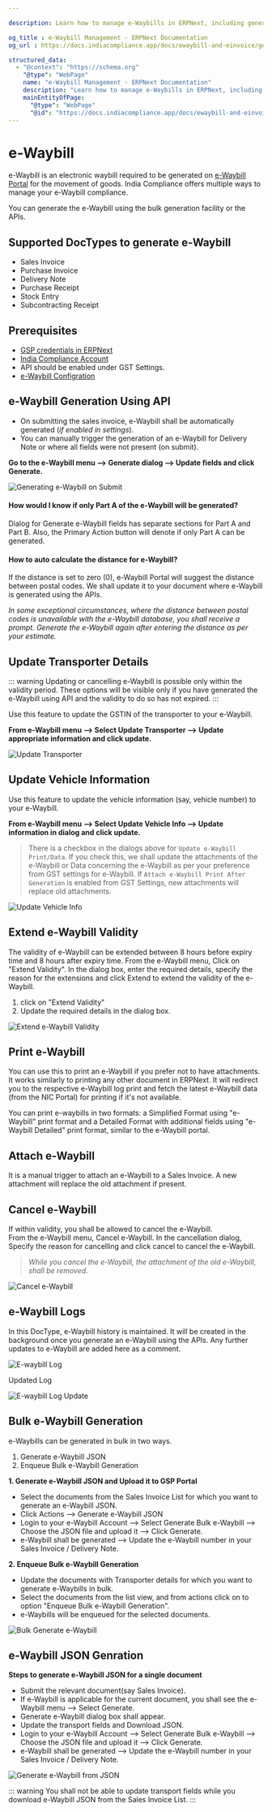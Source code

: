 ```yaml
---

description: Learn how to manage e-Waybills in ERPNext, including generation, updates, extension, cancellation, and bulk operations. Ensure compliance and streamline the movement of goods with e-Waybill features.

og_title : e-Waybill Management - ERPNext Documentation
og_url : https://docs.indiacompliance.app/docs/ewaybill-and-einvoice/generating_e_waybill

structured_data:
  - "@context": "https://schema.org"
    "@type": "WebPage"
    name: "e-Waybill Management - ERPNext Documentation"
    description: "Learn how to manage e-Waybills in ERPNext, including generation, updates, extension, cancellation, and bulk operations. Ensure compliance and streamline the movement of goods with e-Waybill features."
    mainEntityOfPage:
      "@type": "WebPage"
      "@id": "https://docs.indiacompliance.app/docs/ewaybill-and-einvoice/generating_e_waybill"
---
```


# e-Waybill
e-Waybill is an electronic waybill required to be generated on [e-Waybill Portal](https://ewaybillgst.gov.in/) for the movement of goods. India Compliance offers multiple ways to manage your e-Waybill compliance.

You can generate the e-Waybill using the bulk generation facility or the APIs.

## Supported DocTypes to generate e-Waybill

- Sales Invoice
- Purchase Invoice
- Delivery Note
- Purchase Receipt
- Stock Entry
- Subcontracting Receipt

## Prerequisites
- [GSP credentials in ERPNext](gst_settings#gsp-credentials)
- [India Compliance Account](../getting-started/india_compliance_account#account-creation)
- API should be enabled under GST Settings.
- [e-Waybill Configration](gst_settings#e-waybill-settings)

## e-Waybill Generation Using API
 
- On submitting the sales invoice, e-Waybill shall be automatically generated (*if enabled in settings*).
- You can manually trigger the generation of an e-Waybill for Delivery Note or where all fields were not present (on submit).

**Go to the e-Waybill menu --> Generate dialog --> Update fields and click Generate.**

![Generating e-Waybill on Submit](./assets/generating_e_waybill.gif)

#### How would I know if only Part A of the e-Waybill will be generated?

Dialog for Generate e-Waybill fields has separate sections for Part A and Part B. Also, the Primary Action button will denote if only Part A can be generated.

#### How to auto calculate the distance for e-Waybill?

If the distance is set to zero (0), e-Waybill Portal will suggest the distance between postal codes. We shall update it to your document where e-Waybill is generated using the APIs.

*In some exceptional circumstances, where the distance between postal codes is unavailable with the e-Waybill database, you shall receive a prompt. Generate the e-Waybill again after entering the distance as per your estimate.*  

## Update Transporter Details

::: warning
Updating or cancelling e-Waybill is possible only within the validity period. These options will be visible only if you have generated the e-Waybill using API and the validity to do so has not expired.
:::

Use this feature to update the GSTIN of the transporter to your e-Waybill.  

**From e-Waybill menu --> Select Update Transporter --> Update appropriate information and click update.**

![Update Transporter](./assets/update_transporter.gif)

## Update Vehicle Information
Use this feature to update the vehicle information (say, vehicle number) to your e-Waybill. 

**From e-Waybill menu --> Select Update Vehicle Info --> Update information in dialog and click update.**

> There is a checkbox in the dialogs above for `Update e-Waybill Print/Data`. If you check this, we shall update the attachments of the e-Waybill or Data concerning the e-Waybill as per your preference from GST settings for e-Waybill. If `Attach e-Waybill Print After Generation` is enabled from GST Settings, new attachments will replace old attachments.
    
![Update Vehicle Info](./assets/update_vehicle_info.gif)

## Extend e-Waybill Validity
The validity of e-Waybill can be extended between 8 hours before expiry time and 8 hours after expiry time.
From the e-Waybill menu, Click on "Extend Validity". In the dialog box, enter the required details, specify the reason for the extensions and click Extend to extend the validity of the e-Waybill.

1. click on "Extend Validity"
2. Update the required details in the dialog box.

![Extend e-Waybill Validity](./assets/extend_e_waybill.gif)

## Print e-Waybill
You can use this to print an e-Waybill if you prefer not to have attachments. It works similarly to printing any other document in ERPNext. It will redirect you to the respective e-Waybill log print and fetch the latest e-Waybill data (from the NIC Portal) for printing if it's not available.

You can print e-waybills in two formats: a Simplified Format using "e-Waybill" print format and a Detailed Format with additional fields using "e-Waybill Detailed" print format, similar to the e-Waybill portal.

## Attach e-Waybill
It is a manual trigger to attach an e-Waybill to a Sales Invoice. A new attachment will replace the old attachment if present.

## Cancel e-Waybill
If within validity, you shall be allowed to cancel the e-Waybill.  
From the e-Waybill menu, Cancel e-Waybill. In the cancellation dialog, Specify the reason for cancelling and click cancel to cancel the e-Waybill.
>*While you cancel the e-Waybill, the attachment of the old e-Waybill, shall be removed.*
    
![Cancel e-Waybill](./assets/cancel_e_waybill.gif)

## e-Waybill Logs
In this DocType, e-Waybill history is maintained. It will be created in the background once you generate an e-Waybill using the APIs. Any further updates to e-Waybill are added here as a comment.

![E-waybill Log](./assets/e_waybill_log.png)

Updated Log

![E-waybill Log Update](./assets/e_waybill_log_update.png)



## Bulk e-Waybill Generation

e-Waybills can be generated in bulk in two ways. 

1. Generate e-Waybill JSON
2. Enqueue Bulk e-Waybill Generation

**1. Generate e-Waybill JSON and Upload it to GSP Portal**
- Select the documents from the Sales Invoice List for which you want to generate an e-Waybill JSON.
- Click Actions --> Generate e-Waybill JSON
- Login to your e-Waybill Account --> Select Generate Bulk e-Waybill --> Choose the JSON file and upload it --> Click Generate.
- e-Waybill shall be generated --> Update the e-Waybill number in your Sales Invoice / Delivery Note.

<!-- ToDo: Update GIF from Portal -->

**2. Enqueue Bulk e-Waybill Generation**
- Update the documents with Transporter details for which you want to generate e-Waybills in bulk.
- Select the documents from the list view, and from actions click on to option "Enqueue Bulk e-Waybill Generation".
- e-Waybills will be enqueued for the selected documents.

![Bulk Generate e-Waybill](./assets/bulk_e_waybill_generation.gif)

## e-Waybill JSON Genration

**Steps to generate e-Waybill JSON for a single document**

- Submit the relevant document(say Sales Invoice).
- If e-Waybill is applicable for the current document, you shall see the e-Waybill menu --> Select Generate.
- Generate e-Waybill dialog box shall appear.
- Update the transport fields and Download JSON.
- Login to your e-Waybill Account --> Select Generate Bulk e-Waybill --> Choose the JSON file and upload it --> Click Generate.
- e-Waybill shall be generated --> Update the e-Waybill number in your Sales Invoice / Delivery Note.

![Generate e-Waybill from JSON](./assets/generate_e_waybill_from_json.gif)

::: warning
You shall not be able to update transport fields while you download e-Waybill JSON from the Sales Invoice List.
:::
